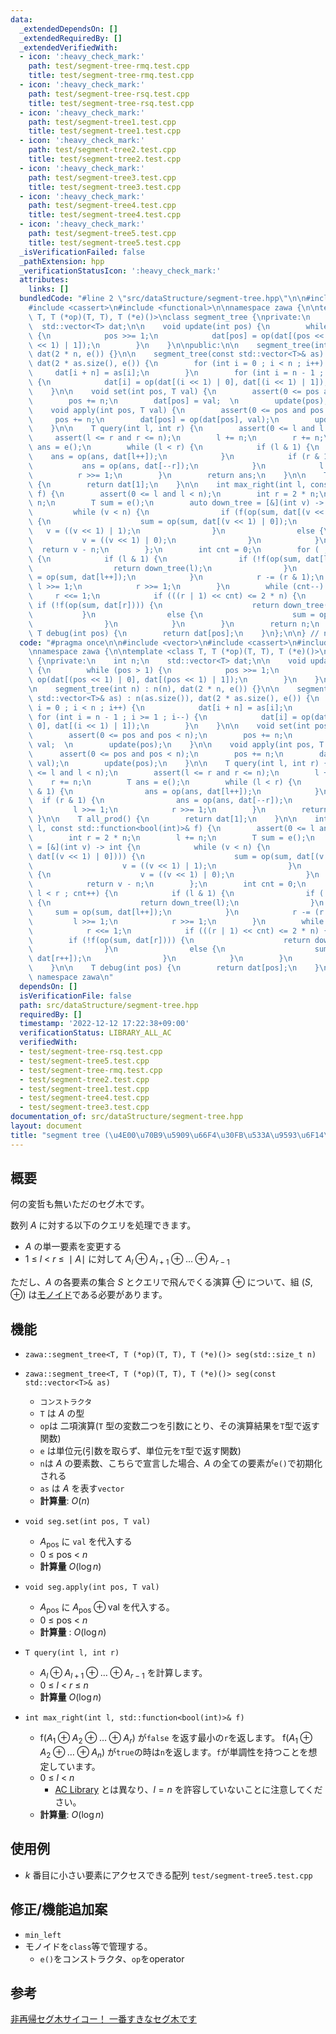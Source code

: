 ```yaml
---
data:
  _extendedDependsOn: []
  _extendedRequiredBy: []
  _extendedVerifiedWith:
  - icon: ':heavy_check_mark:'
    path: test/segment-tree-rmq.test.cpp
    title: test/segment-tree-rmq.test.cpp
  - icon: ':heavy_check_mark:'
    path: test/segment-tree-rsq.test.cpp
    title: test/segment-tree-rsq.test.cpp
  - icon: ':heavy_check_mark:'
    path: test/segment-tree1.test.cpp
    title: test/segment-tree1.test.cpp
  - icon: ':heavy_check_mark:'
    path: test/segment-tree2.test.cpp
    title: test/segment-tree2.test.cpp
  - icon: ':heavy_check_mark:'
    path: test/segment-tree3.test.cpp
    title: test/segment-tree3.test.cpp
  - icon: ':heavy_check_mark:'
    path: test/segment-tree4.test.cpp
    title: test/segment-tree4.test.cpp
  - icon: ':heavy_check_mark:'
    path: test/segment-tree5.test.cpp
    title: test/segment-tree5.test.cpp
  _isVerificationFailed: false
  _pathExtension: hpp
  _verificationStatusIcon: ':heavy_check_mark:'
  attributes:
    links: []
  bundledCode: "#line 2 \"src/dataStructure/segment-tree.hpp\"\n\n#include <vector>\n\
    #include <cassert>\n#include <functional>\n\nnamespace zawa {\n\ntemplate <class\
    \ T, T (*op)(T, T), T (*e)()>\nclass segment_tree {\nprivate:\n    int n;\n  \
    \  std::vector<T> dat;\n\n    void update(int pos) {\n        while (pos > 1)\
    \ {\n            pos >>= 1;\n            dat[pos] = op(dat[(pos << 1) | 0], dat[(pos\
    \ << 1) | 1]);\n        }\n    }\n\npublic:\n\n    segment_tree(int n) : n(n),\
    \ dat(2 * n, e()) {}\n\n    segment_tree(const std::vector<T>& as) : n(as.size()),\
    \ dat(2 * as.size(), e()) {\n        for (int i = 0 ; i < n ; i++) {\n       \
    \     dat[i + n] = as[i];\n        }\n        for (int i = n - 1 ; i >= 1 ; i--)\
    \ {\n            dat[i] = op(dat[(i << 1) | 0], dat[(i << 1) | 1]);\n        }\n\
    \    }\n\n    void set(int pos, T val) {\n        assert(0 <= pos and pos < n);\n\
    \        pos += n;\n        dat[pos] = val;  \n        update(pos);\n    }\n\n\
    \    void apply(int pos, T val) {\n        assert(0 <= pos and pos < n);\n   \
    \     pos += n;\n        dat[pos] = op(dat[pos], val);\n        update(pos);\n\
    \    }\n\n    T query(int l, int r) {\n        assert(0 <= l and l < n);\n   \
    \     assert(l <= r and r <= n);\n        l += n;\n        r += n;\n        T\
    \ ans = e();\n        while (l < r) {\n            if (l & 1) {\n            \
    \    ans = op(ans, dat[l++]);\n            }\n            if (r & 1) {\n     \
    \           ans = op(ans, dat[--r]);\n            }\n            l >>= 1;\n  \
    \          r >>= 1;\n        }\n        return ans;\n    }\n\n    T all_prod()\
    \ {\n        return dat[1];\n    }\n\n    int max_right(int l, const std::function<bool(int)>&\
    \ f) {\n        assert(0 <= l and l < n);\n        int r = 2 * n;\n        l +=\
    \ n;\n        T sum = e();\n        auto down_tree = [&](int v) -> int {\n   \
    \         while (v < n) {\n                if (f(op(sum, dat[(v << 1) | 0])))\
    \ {\n                    sum = op(sum, dat[(v << 1) | 0]);\n                 \
    \   v = ((v << 1) | 1);\n                }\n                else {\n         \
    \           v = ((v << 1) | 0);\n                }\n            }\n          \
    \  return v - n;\n        };\n        int cnt = 0;\n        for ( ; l < r ; cnt++)\
    \ {\n            if (l & 1) {\n                if (!f(op(sum, dat[l]))) {\n  \
    \                  return down_tree(l);\n                }\n                sum\
    \ = op(sum, dat[l++]);\n            }\n            r -= (r & 1);\n           \
    \ l >>= 1;\n            r >>= 1;\n        }\n        while (cnt--) {\n       \
    \     r <<= 1;\n            if (((r | 1) << cnt) <= 2 * n) {\n               \
    \ if (!f(op(sum, dat[r]))) {\n                    return down_tree(r);\n     \
    \           }\n                else {\n                    sum = op(sum, dat[r++]);\n\
    \                }\n            }\n        }\n        return n;\n    }\n\n   \
    \ T debug(int pos) {\n        return dat[pos];\n    }\n};\n\n} // namespace zawa\n"
  code: "#pragma once\n\n#include <vector>\n#include <cassert>\n#include <functional>\n\
    \nnamespace zawa {\n\ntemplate <class T, T (*op)(T, T), T (*e)()>\nclass segment_tree\
    \ {\nprivate:\n    int n;\n    std::vector<T> dat;\n\n    void update(int pos)\
    \ {\n        while (pos > 1) {\n            pos >>= 1;\n            dat[pos] =\
    \ op(dat[(pos << 1) | 0], dat[(pos << 1) | 1]);\n        }\n    }\n\npublic:\n\
    \n    segment_tree(int n) : n(n), dat(2 * n, e()) {}\n\n    segment_tree(const\
    \ std::vector<T>& as) : n(as.size()), dat(2 * as.size(), e()) {\n        for (int\
    \ i = 0 ; i < n ; i++) {\n            dat[i + n] = as[i];\n        }\n       \
    \ for (int i = n - 1 ; i >= 1 ; i--) {\n            dat[i] = op(dat[(i << 1) |\
    \ 0], dat[(i << 1) | 1]);\n        }\n    }\n\n    void set(int pos, T val) {\n\
    \        assert(0 <= pos and pos < n);\n        pos += n;\n        dat[pos] =\
    \ val;  \n        update(pos);\n    }\n\n    void apply(int pos, T val) {\n  \
    \      assert(0 <= pos and pos < n);\n        pos += n;\n        dat[pos] = op(dat[pos],\
    \ val);\n        update(pos);\n    }\n\n    T query(int l, int r) {\n        assert(0\
    \ <= l and l < n);\n        assert(l <= r and r <= n);\n        l += n;\n    \
    \    r += n;\n        T ans = e();\n        while (l < r) {\n            if (l\
    \ & 1) {\n                ans = op(ans, dat[l++]);\n            }\n          \
    \  if (r & 1) {\n                ans = op(ans, dat[--r]);\n            }\n   \
    \         l >>= 1;\n            r >>= 1;\n        }\n        return ans;\n   \
    \ }\n\n    T all_prod() {\n        return dat[1];\n    }\n\n    int max_right(int\
    \ l, const std::function<bool(int)>& f) {\n        assert(0 <= l and l < n);\n\
    \        int r = 2 * n;\n        l += n;\n        T sum = e();\n        auto down_tree\
    \ = [&](int v) -> int {\n            while (v < n) {\n                if (f(op(sum,\
    \ dat[(v << 1) | 0]))) {\n                    sum = op(sum, dat[(v << 1) | 0]);\n\
    \                    v = ((v << 1) | 1);\n                }\n                else\
    \ {\n                    v = ((v << 1) | 0);\n                }\n            }\n\
    \            return v - n;\n        };\n        int cnt = 0;\n        for ( ;\
    \ l < r ; cnt++) {\n            if (l & 1) {\n                if (!f(op(sum, dat[l])))\
    \ {\n                    return down_tree(l);\n                }\n           \
    \     sum = op(sum, dat[l++]);\n            }\n            r -= (r & 1);\n   \
    \         l >>= 1;\n            r >>= 1;\n        }\n        while (cnt--) {\n\
    \            r <<= 1;\n            if (((r | 1) << cnt) <= 2 * n) {\n        \
    \        if (!f(op(sum, dat[r]))) {\n                    return down_tree(r);\n\
    \                }\n                else {\n                    sum = op(sum,\
    \ dat[r++]);\n                }\n            }\n        }\n        return n;\n\
    \    }\n\n    T debug(int pos) {\n        return dat[pos];\n    }\n};\n\n} //\
    \ namespace zawa\n"
  dependsOn: []
  isVerificationFile: false
  path: src/dataStructure/segment-tree.hpp
  requiredBy: []
  timestamp: '2022-12-12 17:22:38+09:00'
  verificationStatus: LIBRARY_ALL_AC
  verifiedWith:
  - test/segment-tree-rsq.test.cpp
  - test/segment-tree5.test.cpp
  - test/segment-tree-rmq.test.cpp
  - test/segment-tree2.test.cpp
  - test/segment-tree1.test.cpp
  - test/segment-tree4.test.cpp
  - test/segment-tree3.test.cpp
documentation_of: src/dataStructure/segment-tree.hpp
layout: document
title: "segment tree (\u4E00\u70B9\u5909\u66F4\u30FB\u533A\u9593\u6F14\u7B97)"
---
```


## 概要

何の変哲も無いただのセグ木です。

 数列 $A$ に対する以下のクエリを処理できます。

- $A$ の単一要素を変更する
- $1\ \le\ l\ <\ r\ \le\ \mid A\mid$ に対して $A_l \oplus A_{l + 1} \oplus \dots \oplus A_{r - 1}$

ただし、$A$ の各要素の集合 $S$ とクエリで飛んでくる演算 $\oplus$ について、組 $(S, \oplus)$ は[モノイド](https://ja.wikipedia.org/wiki/%E3%83%A2%E3%83%8E%E3%82%A4%E3%83%89)である必要があります。


## 機能

- `zawa::segment_tree<T, T (*op)(T, T), T (*e)()> seg(std::size_t n)`
- `zawa::segment_tree<T, T (*op)(T, T), T (*e)()> seg(const std::vector<T>& as)`
	-	`コンストラクタ`
	-	`T` は $A$ の型
	-	`op`は 二項演算(`T` 型の変数二つを引数にとり、その演算結果を`T`型で返す関数)
	-	`e` は単位元(引数を取らず、単位元を`T`型で返す関数)
	- `n`は $A$ の要素数、こちらで宣言した場合、$A$ の全ての要素が`e()`で初期化される
	- `as` は $A$ を表す`vector`
	- **計算量**: $O(n)$

- `void seg.set(int pos, T val)`
	- $A_{\text{pos}}$ に `val` を代入する
	- $0\ \le\ \text{pos}\ <\ n$
	- **計算量** $O(\log n)$

- `void seg.apply(int pos, T val)`
	- $A_{\text{pos}}$ に $A_{\text{pos}} \oplus \text{val}$ を代入する。
	- $0\ \le\ \text{pos}\ <\ n$
	- **計算量** : $O(\log n)$

- `T query(int l, int r)`
	- $A_l \oplus A_{l + 1} \oplus \dots \oplus A_{r - 1}$ を計算します。
	- $0\ \le\ l\ <\ r\ \le\ n$
	- **計算量** $O(\log n)$

- `int max_right(int l, std::function<bool(int)>& f)`
	- $\text{f}(A_1 \oplus A_2 \oplus \dots \oplus A_{r})$ が`false` を返す最小の`r`を返します。 $\text{f}(A_1\oplus A_2 \oplus \dots \oplus A_n)$ が`true`の時は`n`を返します。`f`が単調性を持つことを想定しています。
	- $0\ \le\ l\ <\ n$
		- [AC Library](https://atcoder.github.io/ac-library/document_ja/segtree.html) とは異なり、$l = n$ を許容していないことに注意してください。
	- **計算量**: $O(\log n)$

## 使用例

- $k$ 番目に小さい要素にアクセスできる配列 `test/segment-tree5.test.cpp`

##  修正/機能追加案

- `min_left`
- モノイドを`class`等で管理する。
	- `e()`をコンストラクタ、`op`をoperator


## 参考
[非再帰セグ木サイコー！ 一番すきなセグ木です](https://hcpc-hokudai.github.io/archive/structure_segtree_001.pdf)
